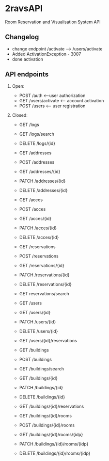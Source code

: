 # 2ravsAPI

Room Reservation and Visualisation System API

## Changelog

-   change endpoint /activate --> /users/activate
-   Added ActivationException - 3007
-   done activation

## API endpoints

1. Open:
    - POST /auth <--user authorization
    - GET  /users/activate <-- account activation
    - POST /users <-- user registration

2. Closed:

    - GET /logs
    - GET /logs/search
    - DELETE /logs/{id}

    - GET /addresses
    - POST /addresses

    - GET /addresses/{id}
    - PATCH /addresses/{id}
    - DELETE /addresses/{id}

    - GET /acces
    - POST /acces

    - GET /acces/{id}
    - PATCH /acces/{id}
    - DELETE /acces/{id}

    - GET /reservations
    - POST /reservations
    - GET /reservations/{id}
    - PATCH /reservations/{id}
    - DELETE /reservations/{id}

    - GET reservations/search

    - GET /users

    - GET /users/{id}
    - PATCH /users/{id}
    - DELETE /users/{id}
    - GET /users/{id}/reservations

    - GET /buildings
    - POST /buildings
    - GET /buildings/search

    - GET /buildings/{id}
    - PATCH /buildings/{id}
    - DELETE /buildings/{id}
    - GET /buildings/{id}/reservations

    - GET /buildings/{id}/rooms
    - POST /buildings/{id}/rooms

    - GET /buildings/{id}/rooms/{idp}
    - PATCH /buildings/{id}/rooms/{idp}
    - DELETE /buildings/{id}/rooms/{idp}
